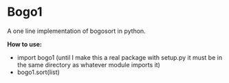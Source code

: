 # Bogo1
A one line implementation of bogosort in python.

**How to use:**
* import bogo1 (until I make this a real package with setup.py it must be in the same directory as whatever module imports it)
* bogo1.sort(list)
